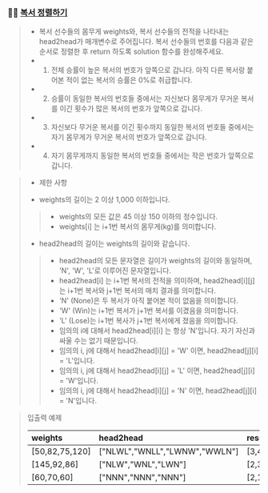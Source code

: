 ### 🧑‍💻 [복서 정렬하기](https://programmers.co.kr/learn/courses/30/lessons/85002)

> - 복서 선수들의 몸무게 weights와, 복서 선수들의 전적을 나타내는 head2head가 매개변수로 주어집니다. 복서 선수들의 번호를 다음과 같은 순서로 정렬한 후 return 하도록 solution 함수를 완성해주세요.
> - 1. 전체 승률이 높은 복서의 번호가 앞쪽으로 갑니다. 아직 다른 복서랑 붙어본 적이 없는 복서의 승률은 0%로 취급합니다.
> - 2. 승률이 동일한 복서의 번호들 중에서는 자신보다 몸무게가 무거운 복서를 이긴 횟수가 많은 복서의 번호가 앞쪽으로 갑니다.
> - 3. 자신보다 무거운 복서를 이긴 횟수까지 동일한 복서의 번호들 중에서는 자기 몸무게가 무거운 복서의 번호가 앞쪽으로 갑니다.
> - 4. 자기 몸무게까지 동일한 복서의 번호들 중에서는 작은 번호가 앞쪽으로 갑니다.

> - 제한 사항
> 
> - weights의 길이는 2 이상 1,000 이하입니다.
> > - weights의 모든 값은 45 이상 150 이하의 정수입니다.
> > - weights[i] 는 i+1번 복서의 몸무게(kg)를 의미합니다.
> - head2head의 길이는 weights의 길이와 같습니다.
> > - head2head의 모든 문자열은 길이가 weights의 길이와 동일하며, 'N', 'W', 'L'로 이루어진 문자열입니다.
> > - head2head[i] 는 i+1번 복서의 전적을 의미하며, head2head[i][j]는 i+1번 복서와 j+1번 복서의 매치 결과를 의미합니다.
> > - 'N' (None)은 두 복서가 아직 붙어본 적이 없음을 의미합니다.
> > - 'W' (Win)는 i+1번 복서가 j+1번 복서를 이겼음을 의미합니다.
> > - 'L' (Lose)는 i+1번 복사가 j+1번 복서에게 졌음을 의미합니다.
> > - 임의의 i에 대해서 head2head[i][i] 는 항상 'N'입니다. 자기 자신과 싸울 수는 없기 때문입니다.
> > - 임의의 i, j에 대해서 head2head[i][j] = 'W' 이면, head2head[j][i] = 'L'입니다.
> > - 임의의 i, j에 대해서 head2head[i][j] = 'L' 이면, head2head[j][i] = 'W'입니다.
> > - 임의의 i, j에 대해서 head2head[i][j] = 'N' 이면, head2head[j][i] = 'N'입니다.

> 입출력 예제
> 
> |weights|head2head|result|
> |:---|:---|:---|
> |[50,82,75,120]|["NLWL","WNLL","LWNW","WWLN"]|[3,4,1,2]|
> |[145,92,86]|["NLW","WNL","LWN"]|[2,3,1]|
> |[60,70,60]|["NNN","NNN","NNN"]|[2,1,3]|

